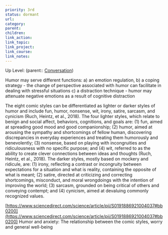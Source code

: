 ```yaml
---
priority: 3rd
status: dormant
url: 
category: 
parent: 
children: 
link_action: 
link_topic: 
link_project: 
link_course: 
link_notes: 
---
```

Up Level: (parent:: [Conversation](Conversation.md))

Humor may serve different functions: a) an emotion regulation, b) a coping strategy - the change of perspective associated with humor can facilitate in dealing with stressful situations c) a distraction technique - humor may attenuate negative emotions as a result of cognitive distraction

The eight comic styles can be differentiated as lighter or darker styles of humor and include fun, humor, nonsense, wit, irony, satire, sarcasm, and cynicism (Ruch, Heintz, et al., 2018). The four lighter styles, which relate to benign and social affect, behaviors, cognitions, and goals are: (1) fun, aimed at spreading good mood and good companionship; (2) humor, aimed at arousing the sympathy and shortcomings of fellow human, discovering discrepancies in everyday experiences and treating them humorously and benevolently; (3) nonsense, based on playing with incongruities and ridiculousness with no specific purpose; and (4) wit, referred to as the ability to create clever connections between ideas and thoughts (Ruch, Heintz, et al., 2018). The darker styles, mostly based on mockery and ridicule, are: (1) irony, reflecting a contrast or incongruity between expectations for a situation and what is reality, containing the opposite of what is meant; (2) satire, directed at criticizing and correcting shortcomings, misconduct, and moral wrongdoings with the intention of improving the world; (3) sarcasm, grounded on being critical of others and conveying contempt; and (4) cynicism, aimed at devaluing commonly recognized values.

[https://www.sciencedirect.com/science/article/pii/S0191886921004037#bb0200](https://www.sciencedirect.com/science/article/pii/S0191886921004037#bb0200)
Humor and anxiety: The relationship between the comic styles, worry and general well-being
